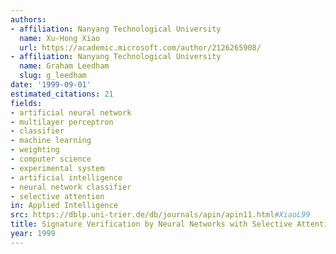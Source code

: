 ```yaml
---
authors:
- affiliation: Nanyang Technological University
  name: Xu-Hong Xiao
  url: https://academic.microsoft.com/author/2126265908/
- affiliation: Nanyang Technological University
  name: Graham Leedham
  slug: g_leedham
date: '1999-09-01'
estimated_citations: 21
fields:
- artificial neural network
- multilayer perceptron
- classifier
- machine learning
- weighting
- computer science
- experimental system
- artificial intelligence
- neural network classifier
- selective attention
in: Applied Intelligence
src: https://dblp.uni-trier.de/db/journals/apin/apin11.html#XiaoL99
title: Signature Verification by Neural Networks with Selective Attention
year: 1999
---
```

